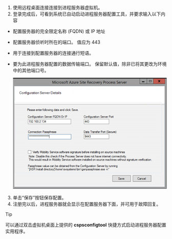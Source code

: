 1. 使用远程桌面连接连接到进程服务器虚拟机。
2. 登录完成后，可看到系统已自动启动进程服务器配置工具，并要求输入以下内容
  * 配置服务器的完全限定名称 (FQDN) 或 IP 地址
  * 配置服务器侦听时所在的端口。 值应为 443
  * 用于连接到配置服务器的连接通行短语。
  * 要为此进程服务器配置的数据传输端口。 保留默认值，除非已将其更改为环境中的其他端口号。

    ![注册进程服务器](./media/site-recovery-vmware-register-process-server/register-ps.png)
3. 单击“保存”按钮保存配置。
4. 注册完以后，进程服务器就会显示在配置服务器下面，并可用于故障回复。

> [!TIP]
> 可以通过双击虚拟机桌面上提供的 **cspsconfigtool** 快捷方式启动进程服务器配置实用程序。